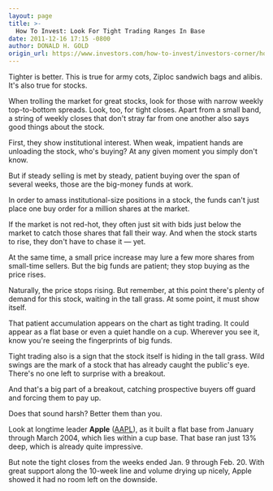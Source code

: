 ```yaml
---
layout: page
title: >-
  How To Invest: Look For Tight Trading Ranges In Base
date: 2011-12-16 17:15 -0800
author: DONALD H. GOLD
origin_url: https://www.investors.com/how-to-invest/investors-corner/how-to-invest-tighter-trading-better
---
```





Tighter is better. This is true for army cots, Ziploc sandwich bags and alibis. It's also true for stocks.


When trolling the market for great stocks, look for those with narrow weekly top-to-bottom spreads. Look, too, for tight closes. Apart from a small band, a string of weekly closes that don't stray far from one another also says good things about the stock.


First, they show institutional interest. When weak, impatient hands are unloading the stock, who's buying? At any given moment you simply don't know.


But if steady selling is met by steady, patient buying over the span of several weeks, those are the big-money funds at work.


In order to amass institutional-size positions in a stock, the funds can't just place one buy order for a million shares at the market.


If the market is not red-hot, they often just sit with bids just below the market to catch those shares that fall their way. And when the stock starts to rise, they don't have to chase it — yet.


At the same time, a small price increase may lure a few more shares from small-time sellers. But the big funds are patient; they stop buying as the price rises.


Naturally, the price stops rising. But remember, at this point there's plenty of demand for this stock, waiting in the tall grass. At some point, it must show itself.


That patient accumulation appears on the chart as tight trading. It could appear as a flat base or even a quiet handle on a cup. Wherever you see it, know you're seeing the fingerprints of big funds.


Tight trading also is a sign that the stock itself is hiding in the tall grass. Wild swings are the mark of a stock that has already caught the public's eye. There's no one left to surprise with a breakout.


And that's a big part of a breakout, catching prospective buyers off guard and forcing them to pay up.


Does that sound harsh? Better them than you.


Look at longtime leader **Apple** ([AAPL](https://research.investors.com/quote.aspx?symbol=AAPL)), as it built a flat base from January through March 2004, which lies within a cup base. That base ran just 13% deep, which is already quite impressive.


But note the tight closes from the weeks ended Jan. 9 through Feb. 20. With great support along the 10-week line and volume drying up nicely, Apple showed it had no room left on the downside.




